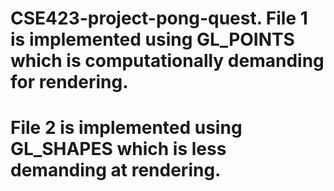 # CSE423-project-pong-quest. File 1 is implemented using GL_POINTS which is computationally demanding for rendering.
# File 2 is implemented using GL_SHAPES which is less demanding at rendering.
